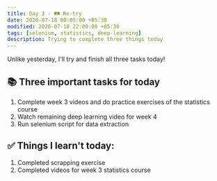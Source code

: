 ```yaml
---
title: Day 3 - 🛤 Re-try
date: 2020-07-18 00:05:00 +05:30
modified: 2020-07-18 22:00:00 +05:30
tags: [selenium, statistics, deep-learning]
description: Trying to complete three things today
---
```


Unlike yesterday, I'll try and finish all three tasks today!

## 📚 Three important tasks for today

1. Complete week 3 videos and do practice exercises of the statistics course
2. Watch remaining deep learning video for week 4
3. Run selenium script for data extraction

## ✅ Things I learn't today:

1. Completed scrapping exercise
2. Completed videos for week 3 statistics course